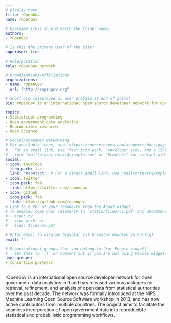 ```yaml
---
# Display name
title: rOpenGov
name: rOpenGov

# Username (this should match the folder name)
authors:
- rOpenGov

# Is this the primary user of the site?
superuser: true

# Role/position
role: rOpenGov network

# Organizations/Affiliations
organizations:
- name: rOpenGov
  url: "http://ropengov.org"  

# Short bio (displayed in user profile at end of posts)
bio: rOpenGov is an international open source developer network for open government data analytics in R.

topics:
- Statistical programming
- Open government data analytics
- Reproducible research
- Open Science

# Social/Academic Networking
# For available icons, see: https://sourcethemes.com/academic/docs/page-builder/#icons
#   For an email link, use "fas" icon pack, "envelope" icon, and a link in the
#   form "mailto:your-email@example.com" or "#contact" for contact widget.
social:
- icon: envelope
  icon_pack: fas
  link: '#contact'  # For a direct email link, use "mailto:test@example.org".
- icon: twitter
  icon_pack: fab
  link: https://twitter.com/ropengov
- icon: github
  icon_pack: fab
  link: https://github.com/ropengov
# Link to a PDF of your resume/CV from the About widget.
# To enable, copy your resume/CV to `static/files/cv.pdf` and uncomment the lines below.
# - icon: cv
#   icon_pack: ai
#   link: files/cv.pdf

# Enter email to display Gravatar (if Gravatar enabled in Config)
email: ""

# Organizational groups that you belong to (for People widget)
#   Set this to `[]` or comment out if you are not using People widget.
user_groups:
- consortium partners
---
```


rOpenGov is an international open source developer network for open government data analytics in R and has released various packages for retrieval, refinement, and analysis of open data from statistical authorities over the past decade. The network was formally introduced at the NIPS Machine Learning Open Source Software workshop in 2013, and has now active contributors from multiple countries. The project aims to facilitate the seamless incorporation of open government data into reproducible statistical and probabilistic programming workflows.
